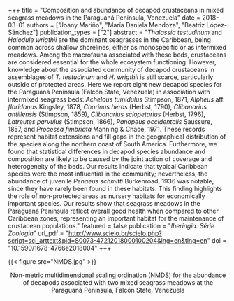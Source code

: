 +++
title = "Composition and abundance of decapod crustaceans in mixed seagrass meadows in the Paraguaná Peninsula, Venezuela"
date = 2018-03-01
authors = ["Joany Mariño", "María Daniela Mendoza", "Beatriz López-Sánchez"]
publication_types = ["2"]
abstract = "*Thalassia testudinum* and *Halodule wrigthii* are the dominant seagrasses in the Caribbean, being common across shallow shorelines, either as monospecific or as intermixed meadows. Among the macrofauna associated with these beds, crustaceans are considered essential for the whole ecosystem functioning. However, knowledge about the associated community of decapod crustaceans in assemblages of *T. testudinum* and *H. wrigthii* is still scarce, particularly outside of protected areas. Here we report eight new decapod species for the Paraguaná Peninsula (Falcón State, Venezuela) in association with intermixed seagrass beds: *Achelous tumidulus* Stimpson, 1871, *Alpheus* aff. *floridanus* Kingsley, 1878, *Chorinus heros* (Herbst, 1790), *Clibanarius antillensis* (Stimpson, 1859), *Clibanarius sclopetarius* (Herbst, 1796), *Latreutes parvulus* (Stimpson, 1866), *Panopeus occidentalis* Saussure, 1857, and *Processa fimbriata* Manning & Chace, 1971. These records represent habitat extensions and fill gaps in the geographical distribution of the species along the northern coast of South America. Furthermore, we found that statistical differences in decapod species abundance and composition are likely to be caused by the joint action of coverage and heterogeneity of the beds. Our results indicate that typical Caribbean species were the most influential in the community; nevertheless, the abundance of juvenile *Penaeus schmitti* Burkenroad, 1936 was notable, since they have rarely been found in these habitats. This finding highlights the role of non-protected areas as nursery habitats for economically important species. Our results show that seagrass meadows in the Paraguaná Peninsula reflect overall good health when compared to other Caribbean zones, representing an important habitat for the maintenance of crustacean populations."
featured = false
publication = "*Iheringia. Série Zoologia*"
url_pdf = "http://www.scielo.br/scielo.php?script=sci_arttext&pid=S0073-47212018000100204&lng=en&tlng=en"
doi = "10.1590/1678-4766e2018004"
+++

{{< figure src="NMDS.jpg" >}}

<p style="text-align: center;"> 
  Non-metric multidimensional scaling ordination (NMDS) for the abundance of decapods associated with two mixed seagrass meadows at the Paraguan&aacute; Peninsula, Falc&oacute;n State, Venezuela 
</p>
